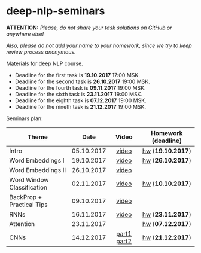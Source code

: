 # deep-nlp-seminars
__ATTENTION:__ _Please, do not share your task solutions on GitHub or anywhere else!_

_Also, please do not add your name to your homework, since we try to keep review process anonymous._

Materials for deep NLP course.

* Deadline for the first task is __19.10.2017__ 17:00 MSK.
* Deadline for the second task is __26.10.2017__ 19:00 MSK.
* Deadline for the fourth task is __09.11.2017__ 19:00 MSK.
* Deadline for the sixth task is __23.11.2017__ 19:00 MSK.
* Deadline for the eighth task is __07.12.2017__ 19:00 MSK.
* Deadline for the nineth task is __21.12.2017__ 19:00 MSK.

Seminars plan:

| Theme         | Date          | Video | Homework (__deadline__) |
| ------------- |:-------------:| :------: |:--:|
| Intro| 05.10.2017 | [video](https://www.youtube.com/watch?v=Vn9l_Hl0uEY) | [hw](./seminar_01/intro.ipynb) (__19.10.2017__) |
| Word Embeddings I     | 19.10.2017      | [video](https://www.youtube.com/watch?v=LC136_acGQ0) | [hw](./seminar_02/embeddings.ipynb) (__26.10.2017__) |
| Word Embeddings II     | 26.10.2017      | [video](https://www.youtube.com/watch?v=bUg6TBYrBLI) | |
| Word Window Classification     | 02.11.2017      | [video](https://www.youtube.com/watch?v=82kPuHORP1Q) | [hw](./seminar_04/simple_nn.ipynb) (__10.10.2017__) |
| BackProp + Practical Tips | 09.10.2017 | [video](https://www.youtube.com/watch?v=KH8S5IPOl2s) ||
| RNNs     | 16.11.2017      |[video](https://www.youtube.com/watch?v=G3LDMtLzI2I) | [hw](./seminar_06/RNN_intro.ipynb) (__23.11.2017__) |
| Attention | 23.11.2017 || [hw](./seminar_08/attentive_translation.ipynb) (__07.12.2017__)|
| CNNs | 14.12.2017 |[part1](https://www.youtube.com/watch?v=NyzchhPCkpU) [part2](https://www.youtube.com/watch?v=t-mOuqs5omk) | [hw](./seminar_09/quora.ipynb) (__21.12.2017__)|



